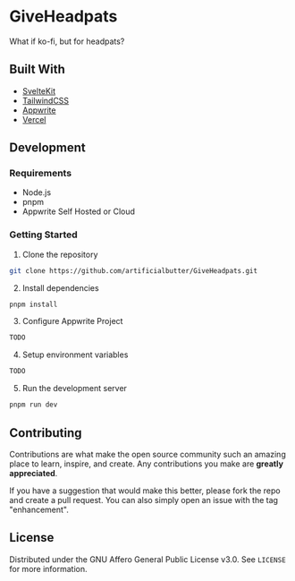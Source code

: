 # GiveHeadpats

What if ko-fi, but for headpats?

## Built With

- [SvelteKit](https://kit.svelte.dev/)
- [TailwindCSS](https://tailwindcss.com/)
- [Appwrite](https://appwrite.io/)
- [Vercel](https://vercel.com/)

## Development

### Requirements

- Node.js
- pnpm
- Appwrite Self Hosted or Cloud

### Getting Started

1. Clone the repository

```bash
git clone https://github.com/artificialbutter/GiveHeadpats.git
```

2. Install dependencies

```bash
pnpm install
```

3. Configure Appwrite Project

```bash
TODO
```

4. Setup environment variables

```bash
TODO
```

5. Run the development server

```bash
pnpm run dev
```

<!-- CONTRIBUTING -->
## Contributing

Contributions are what make the open source community such an amazing place to learn, inspire, and create. Any contributions you make are **greatly appreciated**.

If you have a suggestion that would make this better, please fork the repo and create a pull request. You can also simply open an issue with the tag "enhancement".

<!-- LICENSE -->
## License

Distributed under the GNU Affero General Public License v3.0. See `LICENSE` for more information.
